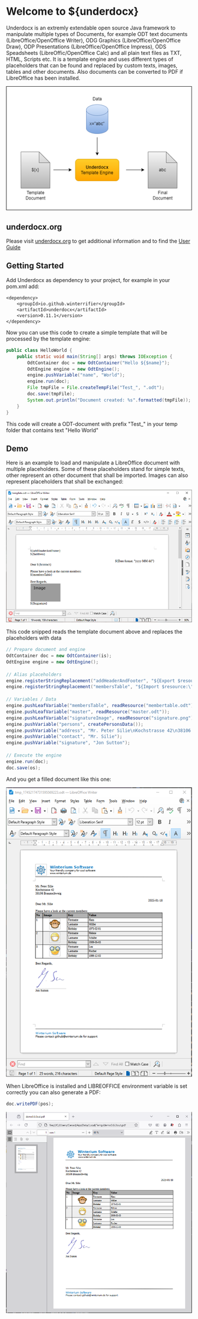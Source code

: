 # Welcome to ${underdocx}

Underdocx is an extremly extendable open source Java framework to manipulate 
multiple types of Documents, for example ODT text documents (LibreOffice/OpenOffice Writer), 
ODG Graphics (LibreOffice/OpenOffice Draw), ODP Presentations (LibreOffice/OpenOffice Impress), 
ODS Speadsheets (LibreOffic/OpenOffice Calc) and all plain text files as TXT, HTML, Scripts etc.
It is a template engine and 
uses different types of placeholders that can be
found and replaced by custom texts, images, tables and other documents.
Also documents can be converted to PDF if LibreOffice has been installed.

![Overview](doc/images/overview.png)

## underdocx.org
Please visit [underdocx.org](https://underdocx.org) to get additional information and
to find the [User Guide](https://underdocx.org/guide.html)

## Getting Started
Add Underdocx as dependency to your project, for example in your pom.xml add:
```
<dependency>
    <groupId>io.github.winterrifier</groupId>
    <artifactId>underdocx</artifactId>
    <version>0.11.1</version>
</dependency>
```

Now you can use this code to create a simple template that will be
processed by the template engine:

```java
public class HelloWorld {
    public static void main(String[] args) throws IOException {
        OdtContainer doc = new OdtContainer("Hello ${$name}");
        OdtEngine engine = new OdtEngine();
        engine.pushVariable("name", "World");
        engine.run(doc);
        File tmpFile = File.createTempFile("Test_", ".odt");
        doc.save(tmpFile);
        System.out.println("Document created: %s".formatted(tmpFile));
    }
}
```
This code will create a ODT-document with prefix "Test_" in your temp folder that contains text "Hello World"

## Demo

Here is an example to load and manipulate a LibreOffice document with multiple placeholders.
Some of these placeholders stand for simple texts, other represent an other
document that shall be imported. Images can also represent placeholders that shall be exchanged:

![Unchanged Doc](doc/images/demo/demoUnchanged.png)

This code snipped reads the template document above and replaces the placeholders with data

```java
// Prepare document and engine
OdtContainer doc = new OdtContainer(is);
OdtEngine engine = new OdtEngine();

// Alias placeholders
engine.registerStringReplacement("addHeaderAndFooter", "${Export $resource:\"master\"} ");
engine.registerStringReplacement("membersTable", "${Import $resource:\"membersTable\"} ");

// Variables / Data
engine.pushLeafVariable("membersTable", readResource("membertable.odt"));
engine.pushLeafVariable("master", readResource("master.odt"));
engine.pushLeafVariable("signatureImage", readResource("signature.png"));
engine.pushVariable("persons", createPersonsData());
engine.pushVariable("address", "Mr. Peter Silie\nKochstrasse 42\n38106 Braunschweig");
engine.pushVariable("contact", "Mr. Silie");
engine.pushVariable("signature", "Jon Sutton");

// Execute the engine
engine.run(doc);
doc.save(os);
```
And you get a filled document like this one:

![Changed Doc](doc/images/demo/demoChanged.png)

When LibreOffice is installed and LIBREOFFICE environment variable is set correctly you 
can also generate a PDF:

```java
doc.writePDF(pos);
```
![generated PDF](doc/images/demo/demoPdf.png)

